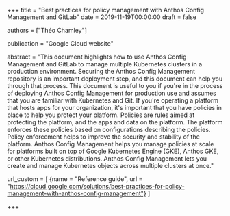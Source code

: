 +++
title = "Best practices for policy management with Anthos Config Management and GitLab"
date = 2019-11-19T00:00:00
draft = false

authors = ["Théo Chamley"]

publication = "Google Cloud website"

abstract = "This document highlights how to use Anthos Config Management and GitLab to manage multiple Kubernetes clusters in a production environment. Securing the Anthos Config Management repository is an important deployment step, and this document can help you through that process. This document is useful to you if you're in the process of deploying Anthos Config Management for production use and assumes that you are familiar with Kubernetes and Git. If you're operating a platform that hosts apps for your organization, it's important that you have policies in place to help you protect your platform. Policies are rules aimed at protecting the platform, and the apps and data on the platform. The platform enforces these policies based on configurations describing the policies. Policy enforcement helps to improve the security and stability of the platform. Anthos Config Management helps you manage policies at scale for platforms built on top of Google Kubernetes Engine (GKE), Anthos GKE, or other Kubernetes distributions. Anthos Config Management lets you create and manage Kubernetes objects across multiple clusters at once."

url_custom = [
  {name = "Reference guide", url = "https://cloud.google.com/solutions/best-practices-for-policy-management-with-anthos-config-management"}
  ]

+++

